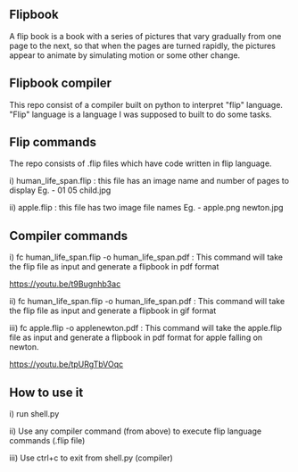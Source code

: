 ## Flipbook

A flip book is a book with a series of pictures that vary gradually
from one page to the next, so that when the pages are turned rapidly,
the pictures appear to animate by simulating motion or some other
change.


## Flipbook compiler
This repo consist of a compiler built on python to interpret "flip" language.
"Flip" language is a language I was supposed to built to do some tasks.


## Flip commands
The repo consists of .flip files which have code written in flip language.

i) human_life_span.flip : this file has an image name and number of pages to display
                          Eg. - 01 05 child.jpg
                          
ii) apple.flip : this file has two image file names 
                 Eg. - apple.png newton.jpg


## Compiler commands
i) fc human_life_span.flip -o human_life_span.pdf : This command will take the flip file as input
                                                     and generate a flipbook in pdf format
                                                     
  https://youtu.be/t9Bugnhb3ac

ii) fc human_life_span.flip -o human_life_span.pdf : This command will take the flip file as input
                                                     and generate a flipbook in gif format

iii) fc apple.flip -o applenewton.pdf : This command will take the apple.flip file as input
                                         and generate a flipbook in pdf format for apple falling on
                                         newton.
  
  https://youtu.be/tpURgTbVOqc
  
  ## How to use it
  
  i) run shell.py 
  
  ii) Use any compiler command (from above) to execute flip language commands (.flip file)
  
  iii) Use ctrl+c to exit from shell.py (compiler)

